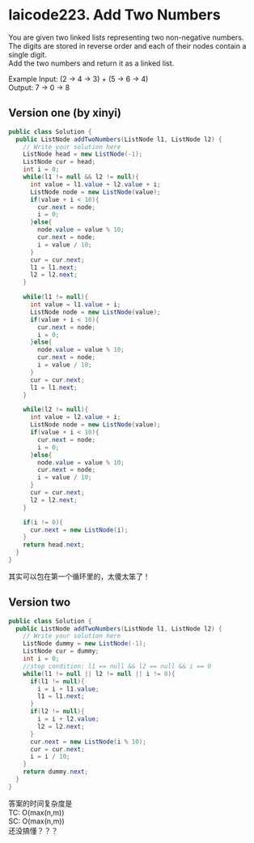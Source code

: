 # laicode223. Add Two Numbers

You are given two linked lists representing two non-negative numbers.     
The digits are stored in reverse order and each of their nodes contain a single digit.      
Add the two numbers and return it as a linked list.     

Example
Input: (2 -> 4 -> 3) + (5 -> 6 -> 4)      
Output: 7 -> 0 -> 8

## Version one (by xinyi)
```java
public class Solution {
  public ListNode addTwoNumbers(ListNode l1, ListNode l2) {
    // Write your solution here
    ListNode head = new ListNode(-1);
    ListNode cur = head;
    int i = 0;
    while(l1 != null && l2 != null){
      int value = l1.value + l2.value + i;
      ListNode node = new ListNode(value);      
      if(value + i < 10){
        cur.next = node;
        i = 0;
      }else{
        node.value = value % 10;
        cur.next = node;
        i = value / 10;       
      }
      cur = cur.next;
      l1 = l1.next;
      l2 = l2.next;
    }

    while(l1 != null){
      int value = l1.value + i;
      ListNode node = new ListNode(value);
      if(value + i < 10){
        cur.next = node;
        i = 0;
      }else{
        node.value = value % 10;
        cur.next = node;
        i = value / 10;
      }
      cur = cur.next;
      l1 = l1.next;
    }

    while(l2 != null){
      int value = l2.value + i;
      ListNode node = new ListNode(value);
      if(value + i < 10){
        cur.next = node;
        i = 0;
      }else{
        node.value = value % 10;
        cur.next = node;
        i = value / 10;
      }
      cur = cur.next;
      l2 = l2.next;
    }

    if(i != 0){
      cur.next = new ListNode(i);
    }
    return head.next;
  }
}
```
其实可以包在第一个循环里的，太傻太笨了！

## Version two
```java
public class Solution {
  public ListNode addTwoNumbers(ListNode l1, ListNode l2) {
    // Write your solution here
    ListNode dummy = new ListNode(-1);
    ListNode cur = dummy;
    int i = 0;
    //stop condition: l1 == null && l2 == null && i == 0
    while(l1 != null || l2 != null || i != 0){
      if(l1 != null){
        i = i + l1.value;
        l1 = l1.next;
      }
      if(l2 != null){
        i = i + l2.value;
        l2 = l2.next;
      }
      cur.next = new ListNode(i % 10);
      cur = cur.next;
      i = i / 10;
    }
    return dummy.next;
  }
}
```
答案的时间复杂度是       
TC: O(max(n,m))       
SC: O(max(n,m))       
还没搞懂？？？
  




